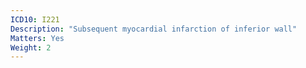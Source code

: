 ```yaml
---
ICD10: I221
Description: "Subsequent myocardial infarction of inferior wall"
Matters: Yes
Weight: 2
---
```

